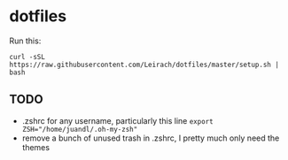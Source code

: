 # dotfiles

Run this:

``` 
curl -sSL https://raw.githubusercontent.com/Leirach/dotfiles/master/setup.sh | bash
```

## TODO

- .zshrc for any username, particularly this line `export ZSH="/home/juandl/.oh-my-zsh"`
- remove a bunch of unused trash in .zshrc, I pretty much only need the themes
